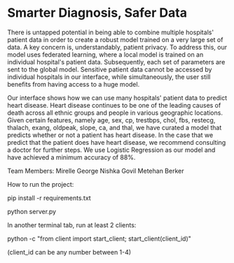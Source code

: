 # Smarter Diagnosis, Safer Data

There is untapped potential in being able to combine multiple hospitals' patient data in order to create a robust model trained on a very large set of data. A key concern is, understandably, patient privacy. To address this, our model uses federated learning, where a local model is trained on an individual hospital's patient data. Subsequently, each set of parameters are sent to the global model. Sensitive patient data cannot be accessed by individual hospitals in our interface, while simultaneously, the user still benefits from having access to a huge model. 

Our interface shows how we can use many hospitals' patient data to predict heart disease. Heart disease continues to be one of the leading causes of death across all ethnic groups and people in various geographic locations. Given certain features, namely age, sex, cp, trestbps, chol, fbs, restecg, thalach, exang, oldpeak, slope, ca, and thal, we have curated a model that predicts whether or not a patient has heart disease. In the case that we predict that the patient does have heart disease, we recommend consulting a doctor for further steps. We use Logistic Regression as our model and have achieved a minimum accuracy of 88%. 


Team Members:
Mirelle George
Nishka Govil
Metehan Berker

How to run the project:

pip install -r requirements.txt

python server.py

In another terminal tab, run at least 2 clients:

python -c "from client import start_client; start_client(client_id)" 

(client_id can be any number between 1-4)
